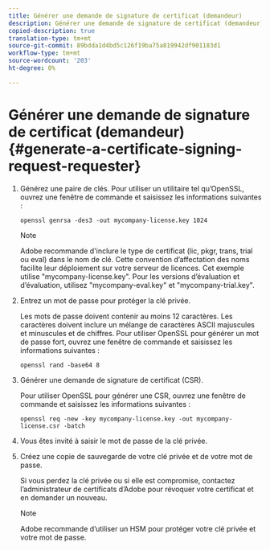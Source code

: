 ```yaml
---
title: Générer une demande de signature de certificat (demandeur)
description: Générer une demande de signature de certificat (demandeur)
copied-description: true
translation-type: tm+mt
source-git-commit: 89bdda1d4bd5c126f19ba75a819942df901183d1
workflow-type: tm+mt
source-wordcount: '203'
ht-degree: 0%

---
```



# Générer une demande de signature de certificat (demandeur) {#generate-a-certificate-signing-request-requester}

1. Générez une paire de clés. Pour utiliser un utilitaire tel qu’OpenSSL, ouvrez une fenêtre de commande et saisissez les informations suivantes :

   ```
   openssl genrsa -des3 -out mycompany-license.key 1024
   ```

   >[!NOTE]
   >
   >Adobe recommande d&#39;inclure le type de certificat (lic, pkgr, trans, trial ou eval) dans le nom de clé. Cette convention d’affectation des noms facilite leur déploiement sur votre serveur de licences. Cet exemple utilise &quot;mycompany-license.key&quot;. Pour les versions d’évaluation et d’évaluation, utilisez &quot;mycompany-eval.key&quot; et &quot;mycompany-trial.key&quot;.

1. Entrez un mot de passe pour protéger la clé privée.

   Les mots de passe doivent contenir au moins 12 caractères. Les caractères doivent inclure un mélange de caractères ASCII majuscules et minuscules et de chiffres. Pour utiliser OpenSSL pour générer un mot de passe fort, ouvrez une fenêtre de commande et saisissez les informations suivantes :

   ```
   openssl rand -base64 8
   ```

1. Générer une demande de signature de certificat (CSR).

   Pour utiliser OpenSSL pour générer une CSR, ouvrez une fenêtre de commande et saisissez les informations suivantes :

   ```
   openssl req -new -key mycompany-license.key -out mycompany-license.csr -batch 
   ```

1. Vous êtes invité à saisir le mot de passe de la clé privée.
1. Créez une copie de sauvegarde de votre clé privée et de votre mot de passe.

   Si vous perdez la clé privée ou si elle est compromise, contactez l’administrateur de certificats d’Adobe pour révoquer votre certificat et en demander un nouveau.

   >[!NOTE]
   >
   >Adobe recommande d’utiliser un HSM pour protéger votre clé privée et votre mot de passe.

